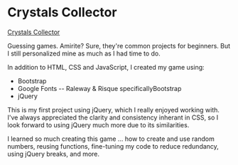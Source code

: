 # Crystals Collector
[Crystals Collector](url)

Guessing games. Amirite? Sure, they're common projects for beginners. But I still personalized mine as much as I had time to do.

In addition to HTML, CSS and JavaScript, I created my game using:

* Bootstrap
* Google Fonts -- Raleway & Risque specificallyBootstrap
* jQuery

This is my first project using jQuery, which I really enjoyed working with. I've always appreciated the clarity and consistency inherant in CSS, so I look forward to using jQuery much more due to its similarities.

I learned so much creating this game ... how to create and use random numbers, reusing functions, fine-tuning my code to reduce redundancy, using jQuery breaks, and more.

